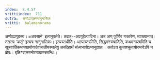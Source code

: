 ```yaml
---
index:  8.4.57
vrittiindex:  711
sutra:  अणोऽप्रगृह्रस्यानुनासिकः
vritti:  balamanorama 
---
```


अणोऽप्रगृह्रस्य। `वा`अवसाने' इत्यनुवर्तते। तदाह--अप्रगृह्रेत्यादिना। अत्र अण् पूर्वेणैव णकारेण, व्याख्यानात्। ततस्च `कर्तृ' इत्यत्र नानुनासिकः। इत्यच्संधीति। अल्पाच्तरमिति, सिद्धमनच्त्वादिति, कथमनच्त्वमिति च सूत्रवार्तिकभाष्यप्रयोगादेवजातीयस्थलेषु असंदेहार्थं संध्यभावोऽभ्यनुज्ञातः। अतोऽत्र कुत्वश्चुत्वयोरभावेऽपि न दोषः। इति*बालमनोरमायामच्सन्धिः।

